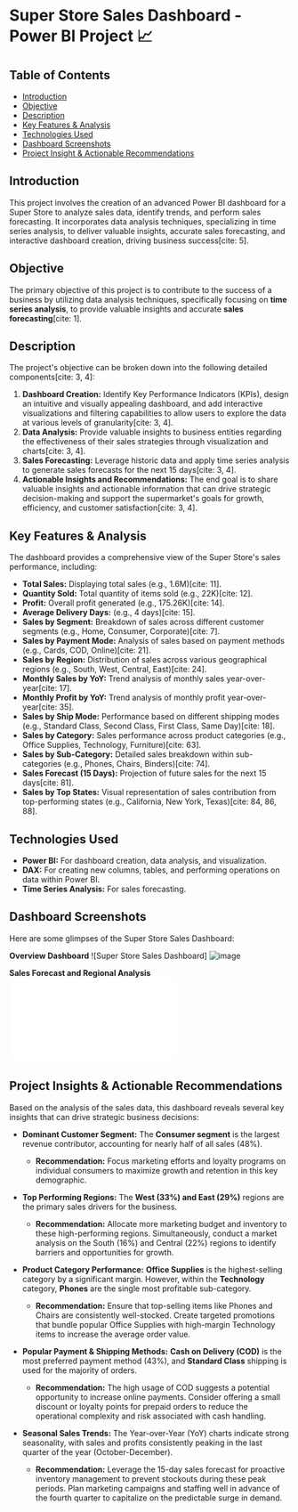 # Super Store Sales Dashboard - Power BI Project 📈

## Table of Contents
-   [Introduction](#introduction)
-   [Objective](#objective)
-   [Description](#description)
-   [Key Features & Analysis](#key-features--analysis)
-   [Technologies Used](#technologies-used)
-   [Dashboard Screenshots](#dashboard-screenshots)
-   [Project Insight & Actionable Recommendations](#project-insight)

## Introduction

This project involves the creation of an advanced Power BI dashboard for a Super Store to analyze sales data, identify trends, and perform sales forecasting.  It incorporates data analysis techniques, specializing in time series analysis, to deliver valuable insights, accurate sales forecasting, and interactive dashboard creation, driving business success[cite: 5].

## Objective

 The primary objective of this project is to contribute to the success of a business by utilizing data analysis techniques, specifically focusing on **time series analysis**, to provide valuable insights and accurate **sales forecasting**[cite: 1].

## Description

 The project's objective can be broken down into the following detailed components[cite: 3, 4]:

1.   **Dashboard Creation:** Identify Key Performance Indicators (KPIs), design an intuitive and visually appealing dashboard, and add interactive visualizations and filtering capabilities to allow users to explore the data at various levels of granularity[cite: 3, 4].
2.   **Data Analysis:** Provide valuable insights to business entities regarding the effectiveness of their sales strategies through visualization and charts[cite: 3, 4].
3.   **Sales Forecasting:** Leverage historic data and apply time series analysis to generate sales forecasts for the next 15 days[cite: 3, 4].
4.   **Actionable Insights and Recommendations:** The end goal is to share valuable insights and actionable information that can drive strategic decision-making and support the supermarket's goals for growth, efficiency, and customer satisfaction[cite: 3, 4].

## Key Features & Analysis

The dashboard provides a comprehensive view of the Super Store's sales performance, including:

*  **Total Sales:** Displaying total sales (e.g., 1.6M)[cite: 11].
*  **Quantity Sold:** Total quantity of items sold (e.g., 22K)[cite: 12].
*  **Profit:** Overall profit generated (e.g., 175.26K)[cite: 14].
*  **Average Delivery Days:** (e.g., 4 days)[cite: 15].
*  **Sales by Segment:** Breakdown of sales across different customer segments (e.g., Home, Consumer, Corporate)[cite: 7].
*  **Sales by Payment Mode:** Analysis of sales based on payment methods (e.g., Cards, COD, Online)[cite: 21].
*  **Sales by Region:** Distribution of sales across various geographical regions (e.g., South, West, Central, East)[cite: 24].
*  **Monthly Sales by YoY:** Trend analysis of monthly sales year-over-year[cite: 17].
*  **Monthly Profit by YoY:** Trend analysis of monthly profit year-over-year[cite: 35].
*  **Sales by Ship Mode:** Performance based on different shipping modes (e.g., Standard Class, Second Class, First Class, Same Day)[cite: 18].
*  **Sales by Category:** Sales performance across product categories (e.g., Office Supplies, Technology, Furniture)[cite: 63].
*  **Sales by Sub-Category:** Detailed sales breakdown within sub-categories (e.g., Phones, Chairs, Binders)[cite: 74].
*  **Sales Forecast (15 Days):** Projection of future sales for the next 15 days[cite: 81].
*  **Sales by Top States:** Visual representation of sales contribution from top-performing states (e.g., California, New York, Texas)[cite: 84, 86, 88].

## Technologies Used

* **Power BI:** For dashboard creation, data analysis, and visualization.
* **DAX:** For creating new columns, tables, and performing operations on data within Power BI.
* **Time Series Analysis:** For sales forecasting.

## Dashboard Screenshots

Here are some glimpses of the Super Store Sales Dashboard:

**Overview Dashboard**
![Super Store Sales Dashboard] <img width="667" height="376" alt="image" src="https://github.com/user-attachments/assets/3ba148ac-4eae-4491-8eb9-0dfae28f40f2" />


**Sales Forecast and Regional Analysis**
![Super Store Sales Forecast](Sales_Dashboard.pdf)


## Project Insights & Actionable Recommendations

Based on the analysis of the sales data, this dashboard reveals several key insights that can drive strategic business decisions:

* **Dominant Customer Segment:** The **Consumer segment** is the largest revenue contributor, accounting for nearly half of all sales (48%).
    * **Recommendation:** Focus marketing efforts and loyalty programs on individual consumers to maximize growth and retention in this key demographic.

* **Top Performing Regions:** The **West (33%) and East (29%)** regions are the primary sales drivers for the business.
    * **Recommendation:** Allocate more marketing budget and inventory to these high-performing regions. Simultaneously, conduct a market analysis on the South (16%) and Central (22%) regions to identify barriers and opportunities for growth.

* **Product Category Performance:** **Office Supplies** is the highest-selling category by a significant margin. However, within the **Technology** category, **Phones** are the single most profitable sub-category.
    * **Recommendation:** Ensure that top-selling items like Phones and Chairs are consistently well-stocked. Create targeted promotions that bundle popular Office Supplies with high-margin Technology items to increase the average order value.

* **Popular Payment & Shipping Methods:** **Cash on Delivery (COD)** is the most preferred payment method (43%), and **Standard Class** shipping is used for the majority of orders.
    * **Recommendation:** The high usage of COD suggests a potential opportunity to increase online payments. Consider offering a small discount or loyalty points for prepaid orders to reduce the operational complexity and risk associated with cash handling.

* **Seasonal Sales Trends:** The Year-over-Year (YoY) charts indicate strong seasonality, with sales and profits consistently peaking in the last quarter of the year (October-December).
    * **Recommendation:** Leverage the 15-day sales forecast for proactive inventory management to prevent stockouts during these peak periods. Plan marketing campaigns and staffing well in advance of the fourth quarter to capitalize on the predictable surge in demand.


